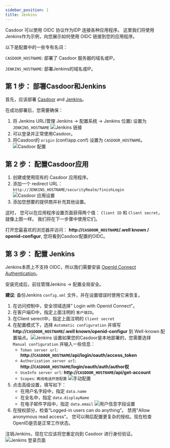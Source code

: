 ```yaml
---
sidebar_position: 1
title: Jenkins
---
```


Casdoor 可以使用 OIDC 协议作为IDP 连接各种应用程序。 这里我们将使用Jenkins作为示例，向您展示如何使用 OIDC 链接到您的应用程序。

以下是配置中的一些专有名词：

`CASDOOR_HOSTNAME`: 部署了 Casdoor 服务器的域名或IP。

`JENKINS_HOSTNAME`: 部署Jenkins的域名或IP。


## 第 1 步： 部署Casdoor和Jenkins
首先，应该部署 [Casdoor](/docs/basic/server-installation) and [Jenkins](https://www.jenkins.io/doc/book/installing/)。

在成功部署后，您需要确保：
1. 将 Jenkins URL(管理 Jenkins -> 配置系统 -> Jenkins 位置) 设置为 `JENKINS_HOSTNAME` ![Jenkins 链接](/img/jenkins_url.png)
2. 可以登录并正常使用Casdoor。
3. 将Casdoor的 `origin` (conf/app.conf) 设置为 `CASDOOR_HOSTNAME`。 ![Casdoor 配置](/img/casdoor_origin.png)
## 第 2 步： 配置Casdoor应用
1. 创建或使用现有的 Casdoor 应用程序。
2. 添加一个 redirect URL： `http://JENKINS_HOSTNAME/securityRealm/finishLogin` ![Casdoor 应用设置](/img/appseeting_jenkins.png)
3. 添加您想要的提供商并补充其他设置。

这时， 您可以在应用程序设置页面获得两个值： `Client ID` 和 `Client secret`， 就像上图一样。 我们将在下一步骤中使用它们。

打开您最喜欢的浏览器并访问： **http://`CASDOOR_HOSTNAME`/.well known / openid-configur**, 您将看到Casdoor配置的OIDC。

## 第 3 步： 配置 Jenkins
Jenkins本质上不支持 OIDC，所以我们需要安装 [OpenId Connect Authentication](https://plugins.jenkins.io/oic-auth/)。

安装完成后，前往管理Jenkins -> 配置全局安全。

**建议**: 备份Jenkins `config.xml` 文件，并在设置错误时使用它来恢复。

1. 在访问控制中，安全领域选择” Login with Openid Connect"。
2. 在客户端ID中，指定上面注明的 `客户端ID`。
3. 在Client serect中，指定上面注明的 `Client secret`
4. 在配置模式下，选择 `Automatic configuration` 并填写 **http://`CASDOOR_HOSTNAME`/.well known/openid-configur** 到 Well-known 配置端点。![Jenkins 设置](/img/jenkins_auto.png)如果您的Casdoor是本地部署的，您需要选择 `Manual configuration` 并输入一些信息：
    - `Token server url`: **http://`CASDOOR_HOSTNAME`/api/login/oauth/access_token**
    - `Authorization server url`: **http://`CASDOOR_HOSTNAME`/login/oauth/auth/author权**
    - `UseInfo server url`: **http://`CASDOOR_HOSTNAME`/api/get-account**
    - `Scopes`: `离线电话开放配置` ![手动配置](/img/jenkins_manual.png)
5. 点击高级设置，填写如下：
    - 在用户名字段中，指定 `data.name`
    - 在全名中，指定 `data.displayName`
    - 在电子邮件字段中，指定 `data.email` ![用户信息字段设置](/img/jenkins_field.png)
6. 在授权部分，检查“Logged-in users can do anything”。 禁用"Allow anonymous read access"。 您可以稍后配置更复杂的授权。现在检查OpenID是否是正常工作状态。

注销Jenkins，现在它应该将您重定向到 Casdoor 进行身份验证。 ![Jenkins 登录页面](/img/jenkins_login.png)
